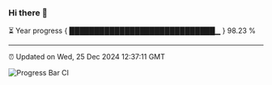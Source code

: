 ### Hi there 👋

⏳ Year progress { █████████████████████████████▁ } 98.23 %

---

⏰ Updated on Wed, 25 Dec 2024 12:37:11 GMT

![Progress Bar CI](https://github.com/liununu/liununu/workflows/Progress%20Bar%20CI/badge.svg)
